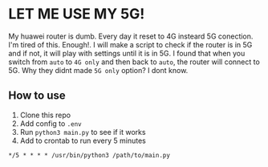 # LET ME USE MY 5G!

My huawei router is dumb. Every day it reset to 4G insteard 5G conection. 
I'm tired of this. Enough!. 
I will make a script to check if the router is in 5G and if not, it will play with settings until it is in 5G.
I found that when you switch from `auto` to `4G only` and then back to `auto`, the router will connect to 5G. Why they didnt made `5G only` option? I dont know.

## How to use
1. Clone this repo
2. Add config to `.env`
3. Run `python3 main.py` to see if it works
4. Add to crontab to run every 5 minutes
```
*/5 * * * * /usr/bin/python3 /path/to/main.py
```

